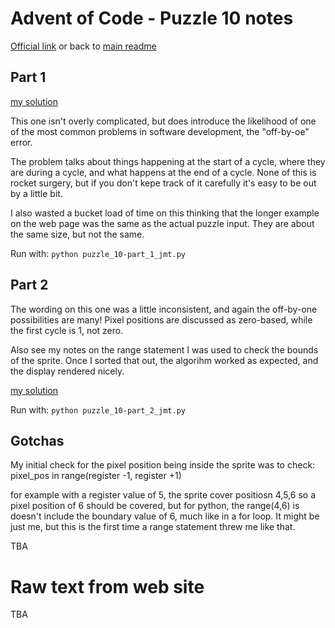 # Advent of Code - Puzzle 10 notes

[Official link](https://adventofcode.com/2022/day/10) or back to [main readme](../readme.md)

## Part 1

[my solution](puzzle_10-part_1_jmt.py)

This one isn't overly complicated, but does introduce the likelihood of one of the most common problems in 
software development, the "off-by-oe" error.

The problem talks about things happening at the start of a cycle, where they are during a cycle, and what 
happens at the end of a cycle.  None of this is rocket surgery, but if you don't kepe track of it carefully 
it's easy to be out by a little bit.

I also wasted a bucket load of time on this thinking that the longer example on the web page was the same as 
the actual puzzle input.  They are about the same size, but not the same.


Run with:
```python puzzle_10-part_1_jmt.py```

## Part 2

The wording on this one was a little inconsistent, and again the off-by-one possibilities are many! 
Pixel positions are discussed as zero-based, while the first cycle is 1, not zero.

Also see my notes on the range statement I was used to check the bounds of the sprite.
Once I sorted that out, the algorihm worked as expected, and the display rendered nicely.

[my solution](puzzle_10-part_2_jmt.py)

Run with:
```python puzzle_10-part_2_jmt.py```

## Gotchas

My initial check for the pixel position being inside the sprite was to check: 
pixel_pos in range(register -1, register +1)

for example with a register value of 5, the sprite cover positiosn 4,5,6
so a pixel position of 6 should be covered, but for python, the range(4,6) is doesn't include the 
boundary value of 6, much like in a for loop. It might be just me, but this is the first time a range 
statement threw me like that.

TBA

# Raw text from web site

TBA
